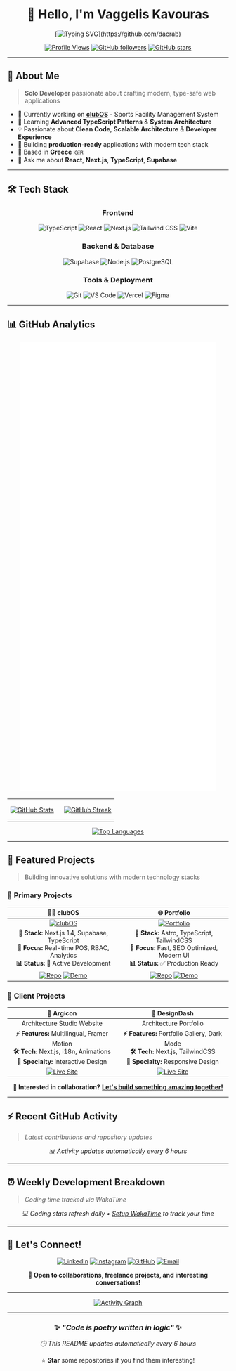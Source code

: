 <div align="center">

# 👋 Hello, I'm Vaggelis Kavouras

[![Typing SVG](https://readme-typing-svg.demolab.com?font=Fira+Code&size=24&duration=3000&pause=1000&color=58A6FF&center=true&vCenter=true&multiline=true&width=800&height=100&lines=Full-Stack+Developer+from+Greece+🇬🇷;Building+Modern+Web+Applications;TypeScript+%7C+React+%7C+Next.js+Enthusiast;Always+Learning+%26+Shipping!)](https://github.com/dacrab)

[![Profile Views](https://komarev.com/ghpvc/?username=dacrab&style=for-the-badge&color=58A6FF&label=Profile+Views)](https://github.com/dacrab)
[![GitHub followers](https://img.shields.io/github/followers/dacrab?style=for-the-badge&color=58A6FF&labelColor=1e1e2e)](https://github.com/dacrab?tab=followers)
[![GitHub stars](https://img.shields.io/github/stars/dacrab?style=for-the-badge&color=58A6FF&labelColor=1e1e2e)](https://github.com/dacrab?tab=repositories)

</div>

---

## 🚀 About Me

> **Solo Developer** passionate about crafting modern, type-safe web applications

- 🔭 Currently working on **[clubOS](https://github.com/dacrab/clubos)** - Sports Facility Management System
- 🌱 Learning **Advanced TypeScript Patterns** & **System Architecture**  
- 💡 Passionate about **Clean Code**, **Scalable Architecture** & **Developer Experience**
- 🎯 Building **production-ready** applications with modern tech stack
- 📍 Based in **Greece** 🇬🇷
- 💬 Ask me about **React**, **Next.js**, **TypeScript**, **Supabase**

---

## 🛠️ Tech Stack

<div align="center">

### Frontend
![TypeScript](https://img.shields.io/badge/TypeScript-3178C6?style=for-the-badge&logo=typescript&logoColor=white)
![React](https://img.shields.io/badge/React-20232A?style=for-the-badge&logo=react&logoColor=61DAFB)
![Next.js](https://img.shields.io/badge/Next.js-000000?style=for-the-badge&logo=next.js&logoColor=white)
![Tailwind CSS](https://img.shields.io/badge/TailwindCSS-06B6D4?style=for-the-badge&logo=tailwind-css&logoColor=white)
![Vite](https://img.shields.io/badge/Vite-646CFF?style=for-the-badge&logo=vite&logoColor=white)

### Backend & Database  
![Supabase](https://img.shields.io/badge/Supabase-3ECF8E?style=for-the-badge&logo=supabase&logoColor=white)
![Node.js](https://img.shields.io/badge/Node.js-339933?style=for-the-badge&logo=node.js&logoColor=white)
![PostgreSQL](https://img.shields.io/badge/PostgreSQL-316192?style=for-the-badge&logo=postgresql&logoColor=white)

### Tools & Deployment
![Git](https://img.shields.io/badge/Git-F05032?style=for-the-badge&logo=git&logoColor=white)
![VS Code](https://img.shields.io/badge/VS_Code-007ACC?style=for-the-badge&logo=visual-studio-code&logoColor=white)
![Vercel](https://img.shields.io/badge/Vercel-000000?style=for-the-badge&logo=vercel&logoColor=white)
![Figma](https://img.shields.io/badge/Figma-F24E1E?style=for-the-badge&logo=figma&logoColor=white)

</div>

---

## 📊 GitHub Analytics

<div align="center">

![GitHub Metrics](https://raw.githubusercontent.com/dacrab/dacrab/main/github-metrics.svg)

</div>

<div align="center">

<table>
<tr>
<td width="50%">

[![GitHub Stats](https://github-readme-stats.vercel.app/api?username=dacrab&show_icons=true&theme=tokyonight&hide_border=true&bg_color=0D1117&title_color=58A6FF&text_color=C3D1D9&icon_color=58A6FF&count_private=true)](https://github.com/dacrab)

</td>
<td width="50%">

[![GitHub Streak](https://github-readme-streak-stats.herokuapp.com/?user=dacrab&theme=tokyonight&hide_border=true&background=0D1117&stroke=58A6FF&ring=58A6FF&fire=FF6B6B&currStreakLabel=58A6FF)](https://github.com/dacrab)

</td>
</tr>
</table>

[![Top Languages](https://github-readme-stats.vercel.app/api/top-langs/?username=dacrab&layout=compact&theme=tokyonight&hide_border=true&bg_color=0D1117&title_color=58A6FF&text_color=C3D1D9&langs_count=10)](https://github.com/dacrab)

</div>

---

## 💼 Featured Projects

> Building innovative solutions with modern technology stacks

### 🚀 **Primary Projects**

<div align="center">

| 🧑‍💼 **clubOS** | 🌐 **Portfolio** |
|:---:|:---:|
| [![clubOS](https://img.shields.io/badge/clubOS-Sports_Facility_Management-00C7B7?style=for-the-badge&logoColor=white)](https://clubos.vercel.app) | [![Portfolio](https://img.shields.io/badge/Portfolio-Personal_Website-FF5D01?style=for-the-badge&logoColor=white)](https://dacrab.github.io) |
| **🔧 Stack:** Next.js 14, Supabase, TypeScript<br/>**🎯 Focus:** Real-time POS, RBAC, Analytics<br/>**📊 Status:** 🚧 Active Development | **🔧 Stack:** Astro, TypeScript, TailwindCSS<br/>**🎯 Focus:** Fast, SEO Optimized, Modern UI<br/>**📊 Status:** ✅ Production Ready |
| [![Repo](https://img.shields.io/badge/🔗_Source-181717?style=flat-square&logo=github)](https://github.com/dacrab/clubos) [![Demo](https://img.shields.io/badge/🌐_Live-00C7B7?style=flat-square&logo=vercel)](https://clubos.vercel.app) | [![Repo](https://img.shields.io/badge/🔗_Source-181717?style=flat-square&logo=github)](https://github.com/dacrab/dacrab.github.io) [![Demo](https://img.shields.io/badge/🌐_Live-FF5D01?style=flat-square&logo=astro)](https://dacrab.github.io) |

</div>

### 🏢 **Client Projects**

<div align="center">

| 🎯 **Argicon** | 🧱 **DesignDash** |
|:---:|:---:|
| Architecture Studio Website | Architecture Portfolio |
| **⚡ Features:** Multilingual, Framer Motion<br/>**🛠️ Tech:** Next.js, i18n, Animations<br/>**🎨 Specialty:** Interactive Design | **⚡ Features:** Portfolio Gallery, Dark Mode<br/>**🛠️ Tech:** Next.js, TailwindCSS<br/>**🎨 Specialty:** Responsive Design |
| [![Live Site](https://img.shields.io/badge/🌐_Visit_Site-00C7B7?style=flat-square&logo=vercel)](https://argicon.gr) | [![Live Site](https://img.shields.io/badge/🌐_Visit_Site-00C7B7?style=flat-square&logo=vercel)](https://designdash.gr) |

</div>

<div align="center">
  
**🎯 Interested in collaboration?** [**Let's build something amazing together!**](mailto:hello@dacrab.dev)

</div>

---

## ⚡ Recent GitHub Activity

> *Latest contributions and repository updates*

<div align="center">

<!--START_SECTION:activity-->
<!--END_SECTION:activity-->

*📊 Activity updates automatically every 6 hours*

</div>

---

## ⏰ Weekly Development Breakdown

> *Coding time tracked via WakaTime*

<div align="center">

<!--START_SECTION:waka-->
<!--END_SECTION:waka-->

*💻 Coding stats refresh daily • [Setup WakaTime](https://wakatime.com) to track your time*

</div>

---

## 🤝 Let's Connect!

<div align="center">

[![LinkedIn](https://img.shields.io/badge/LinkedIn-0077B5?style=for-the-badge&logo=linkedin&logoColor=white)](https://www.linkedin.com/in/vkavouras/)
[![Instagram](https://img.shields.io/badge/Instagram-E4405F?style=for-the-badge&logo=instagram&logoColor=white)](https://www.instagram.com/killcrb/)
[![GitHub](https://img.shields.io/badge/GitHub-100000?style=for-the-badge&logo=github&logoColor=white)](https://github.com/dacrab)
[![Email](https://img.shields.io/badge/Email-D14836?style=for-the-badge&logo=gmail&logoColor=white)](mailto:hello@dacrab.dev)

**💬 Open to collaborations, freelance projects, and interesting conversations!**

</div>

---

<div align="center">

[![Activity Graph](https://github-readme-activity-graph.vercel.app/graph?username=dacrab&custom_title=Vaggelis's%20Contribution%20Graph&bg_color=0D1117&color=58A6FF&line=58A6FF&point=FFFFFF&area=true&hide_border=true)](https://github.com/dacrab)

---

### ✨ *"Code is poetry written in logic"* ✨

*🕒 This README updates automatically every 6 hours*

⭐ **Star** some repositories if you find them interesting!

</div>
